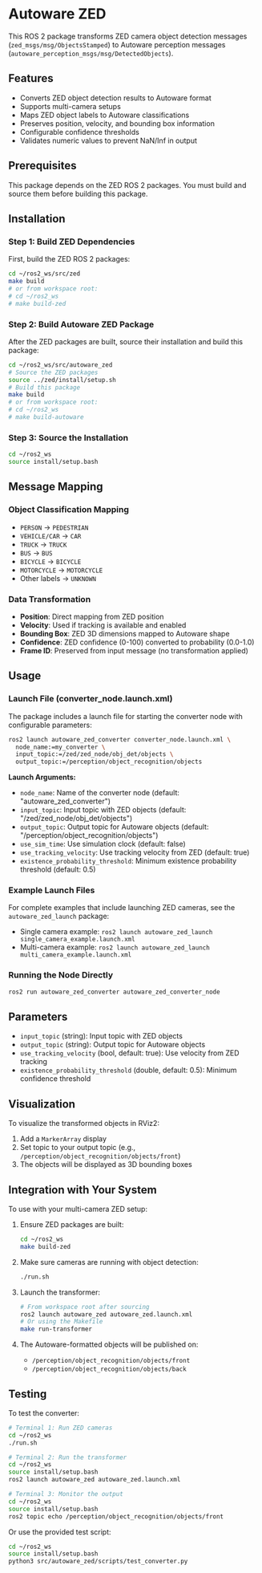 # Autoware ZED

This ROS 2 package transforms ZED camera object detection messages (`zed_msgs/msg/ObjectsStamped`) to Autoware perception messages (`autoware_perception_msgs/msg/DetectedObjects`).

## Features

- Converts ZED object detection results to Autoware format
- Supports multi-camera setups
- Maps ZED object labels to Autoware classifications
- Preserves position, velocity, and bounding box information
- Configurable confidence thresholds
- Validates numeric values to prevent NaN/Inf in output

## Prerequisites

This package depends on the ZED ROS 2 packages. You must build and source them before building this package.

## Installation

### Step 1: Build ZED Dependencies

First, build the ZED ROS 2 packages:

```bash
cd ~/ros2_ws/src/zed
make build
# or from workspace root:
# cd ~/ros2_ws
# make build-zed
```

### Step 2: Build Autoware ZED Package

After the ZED packages are built, source their installation and build this package:

```bash
cd ~/ros2_ws/src/autoware_zed
# Source the ZED packages
source ../zed/install/setup.sh
# Build this package
make build
# or from workspace root:
# cd ~/ros2_ws
# make build-autoware
```

### Step 3: Source the Installation

```bash
cd ~/ros2_ws
source install/setup.bash
```

## Message Mapping

### Object Classification Mapping
- `PERSON` → `PEDESTRIAN`
- `VEHICLE/CAR` → `CAR`
- `TRUCK` → `TRUCK`
- `BUS` → `BUS`
- `BICYCLE` → `BICYCLE`
- `MOTORCYCLE` → `MOTORCYCLE`
- Other labels → `UNKNOWN`

### Data Transformation
- **Position**: Direct mapping from ZED position
- **Velocity**: Used if tracking is available and enabled
- **Bounding Box**: ZED 3D dimensions mapped to Autoware shape
- **Confidence**: ZED confidence (0-100) converted to probability (0.0-1.0)
- **Frame ID**: Preserved from input message (no transformation applied)

## Usage

### Launch File (converter_node.launch.xml)
The package includes a launch file for starting the converter node with configurable parameters:

```bash
ros2 launch autoware_zed_converter converter_node.launch.xml \
  node_name:=my_converter \
  input_topic:=/zed/zed_node/obj_det/objects \
  output_topic:=/perception/object_recognition/objects
```

**Launch Arguments:**
- `node_name`: Name of the converter node (default: "autoware_zed_converter")
- `input_topic`: Input topic with ZED objects (default: "/zed/zed_node/obj_det/objects")
- `output_topic`: Output topic for Autoware objects (default: "/perception/object_recognition/objects")
- `use_sim_time`: Use simulation clock (default: false)
- `use_tracking_velocity`: Use tracking velocity from ZED (default: true)
- `existence_probability_threshold`: Minimum existence probability threshold (default: 0.5)

### Example Launch Files
For complete examples that include launching ZED cameras, see the `autoware_zed_launch` package:
- Single camera example: `ros2 launch autoware_zed_launch single_camera_example.launch.xml`
- Multi-camera example: `ros2 launch autoware_zed_launch multi_camera_example.launch.xml`

### Running the Node Directly
```bash
ros2 run autoware_zed_converter autoware_zed_converter_node
```

## Parameters

- `input_topic` (string): Input topic with ZED objects
- `output_topic` (string): Output topic for Autoware objects
- `use_tracking_velocity` (bool, default: true): Use velocity from ZED tracking
- `existence_probability_threshold` (double, default: 0.5): Minimum confidence threshold

## Visualization

To visualize the transformed objects in RViz2:
1. Add a `MarkerArray` display
2. Set topic to your output topic (e.g., `/perception/object_recognition/objects/front`)
3. The objects will be displayed as 3D bounding boxes

## Integration with Your System

To use with your multi-camera ZED setup:

1. Ensure ZED packages are built:
   ```bash
   cd ~/ros2_ws
   make build-zed
   ```

2. Make sure cameras are running with object detection:
   ```bash
   ./run.sh
   ```

3. Launch the transformer:
   ```bash
   # From workspace root after sourcing
   ros2 launch autoware_zed autoware_zed.launch.xml
   # Or using the Makefile
   make run-transformer
   ```

4. The Autoware-formatted objects will be published on:
   - `/perception/object_recognition/objects/front`
   - `/perception/object_recognition/objects/back`

## Testing

To test the converter:
```bash
# Terminal 1: Run ZED cameras
cd ~/ros2_ws
./run.sh

# Terminal 2: Run the transformer
cd ~/ros2_ws
source install/setup.bash
ros2 launch autoware_zed autoware_zed.launch.xml

# Terminal 3: Monitor the output
cd ~/ros2_ws
source install/setup.bash
ros2 topic echo /perception/object_recognition/objects/front
```

Or use the provided test script:
```bash
cd ~/ros2_ws
source install/setup.bash
python3 src/autoware_zed/scripts/test_converter.py
```